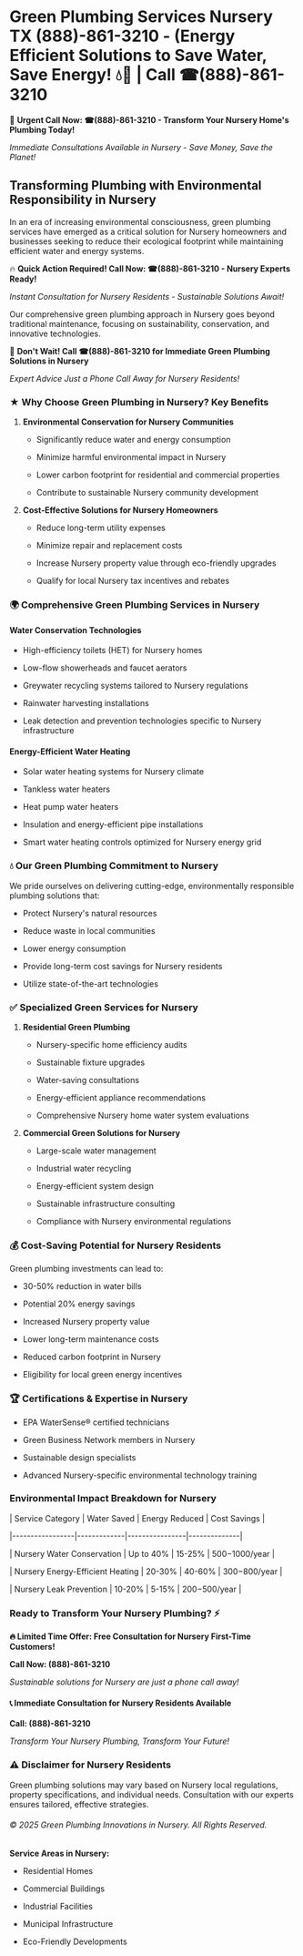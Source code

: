 # Green Plumbing Services Nursery TX (888)-861-3210 - (Energy Efficient Solutions to Save Water, Save Energy! 💧🌿 | Call ☎(888)-861-3210

🚨 **Urgent Call Now: ☎(888)-861-3210 - Transform Your Nursery Home's Plumbing Today!**
*Immediate Consultations Available in Nursery - Save Money, Save the Planet!*

## Transforming Plumbing with Environmental Responsibility in Nursery

In an era of increasing environmental consciousness, green plumbing services have emerged as a critical solution for Nursery homeowners and businesses seeking to reduce their ecological footprint while maintaining efficient water and energy systems. 

🔥 **Quick Action Required! Call Now: ☎(888)-861-3210 - Nursery Experts Ready!**
*Instant Consultation for Nursery Residents - Sustainable Solutions Await!*

Our comprehensive green plumbing approach in Nursery goes beyond traditional maintenance, focusing on sustainability, conservation, and innovative technologies.

🚨 **Don't Wait! Call ☎(888)-861-3210 for Immediate Green Plumbing Solutions in Nursery**
*Expert Advice Just a Phone Call Away for Nursery Residents!*

### ★ Why Choose Green Plumbing in Nursery? Key Benefits

1. **Environmental Conservation for Nursery Communities** 
   - Significantly reduce water and energy consumption
   - Minimize harmful environmental impact in Nursery
   - Lower carbon footprint for residential and commercial properties
   - Contribute to sustainable Nursery community development

2. **Cost-Effective Solutions for Nursery Homeowners** 
   - Reduce long-term utility expenses
   - Minimize repair and replacement costs
   - Increase Nursery property value through eco-friendly upgrades
   - Qualify for local Nursery tax incentives and rebates

### 🌍 Comprehensive Green Plumbing Services in Nursery

#### Water Conservation Technologies
- High-efficiency toilets (HET) for Nursery homes
- Low-flow showerheads and faucet aerators
- Greywater recycling systems tailored to Nursery regulations
- Rainwater harvesting installations
- Leak detection and prevention technologies specific to Nursery infrastructure

#### Energy-Efficient Water Heating
- Solar water heating systems for Nursery climate
- Tankless water heaters
- Heat pump water heaters
- Insulation and energy-efficient pipe installations
- Smart water heating controls optimized for Nursery energy grid

### 💧 Our Green Plumbing Commitment to Nursery

We pride ourselves on delivering cutting-edge, environmentally responsible plumbing solutions that:
- Protect Nursery's natural resources
- Reduce waste in local communities
- Lower energy consumption
- Provide long-term cost savings for Nursery residents
- Utilize state-of-the-art technologies

### ✅ Specialized Green Services for Nursery

1. **Residential Green Plumbing**
   - Nursery-specific home efficiency audits
   - Sustainable fixture upgrades
   - Water-saving consultations
   - Energy-efficient appliance recommendations
   - Comprehensive Nursery home water system evaluations

2. **Commercial Green Solutions for Nursery**
   - Large-scale water management
   - Industrial water recycling
   - Energy-efficient system design
   - Sustainable infrastructure consulting
   - Compliance with Nursery environmental regulations

### 💰 Cost-Saving Potential for Nursery Residents

Green plumbing investments can lead to:
- 30-50% reduction in water bills
- Potential 20% energy savings
- Increased Nursery property value
- Lower long-term maintenance costs
- Reduced carbon footprint in Nursery
- Eligibility for local green energy incentives

### 🏆 Certifications & Expertise in Nursery

- EPA WaterSense® certified technicians
- Green Business Network members in Nursery
- Sustainable design specialists
- Advanced Nursery-specific environmental technology training

### Environmental Impact Breakdown for Nursery

| Service Category | Water Saved | Energy Reduced | Cost Savings |
|-----------------|-------------|----------------|--------------|
| Nursery Water Conservation | Up to 40% | 15-25% | $500-$1000/year |
| Nursery Energy-Efficient Heating | 20-30% | 40-60% | $300-$800/year |
| Nursery Leak Prevention | 10-20% | 5-15% | $200-$500/year |

### Ready to Transform Your Nursery Plumbing? ⚡

**🔥 Limited Time Offer: Free Consultation for Nursery First-Time Customers!**

**Call Now: (888)-861-3210**
*Sustainable solutions for Nursery are just a phone call away!*

#### 📞 Immediate Consultation for Nursery Residents Available

**Call: (888)-861-3210**
*Transform Your Nursery Plumbing, Transform Your Future!*

### ⚠️ Disclaimer for Nursery Residents

Green plumbing solutions may vary based on Nursery local regulations, property specifications, and individual needs. Consultation with our experts ensures tailored, effective strategies.

###### © 2025 Green Plumbing Innovations in Nursery. All Rights Reserved.

**Service Areas in Nursery:** 
- Residential Homes
- Commercial Buildings
- Industrial Facilities
- Municipal Infrastructure
- Eco-Friendly Developments